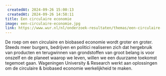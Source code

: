 ```yaml
---
 createdAt: 2024-09-26 15:00:13
 createdAt: 2024-09-26 14:58:11
title: Een circulaire economie
image: een-circulaire-economie.jpg
link: https://www.wur.nl/nl/onderzoek-resultaten/themas/een-circulaire-economie.htm
---
```


De roep om een circulaire en biobased economie wordt groter en groter. Steeds meer burgers, bedrijven en politici realiseren zich dat hergebruik van producten en terugwinnen van grondstoffen van groot belang is voor onszelf en de planeet waarop we leven, willen we een duurzame toekomst tegemoet gaan. Wageningen University & Research werkt aan oplossingen om de circulaire & biobased economie werkelijkheid te maken.


